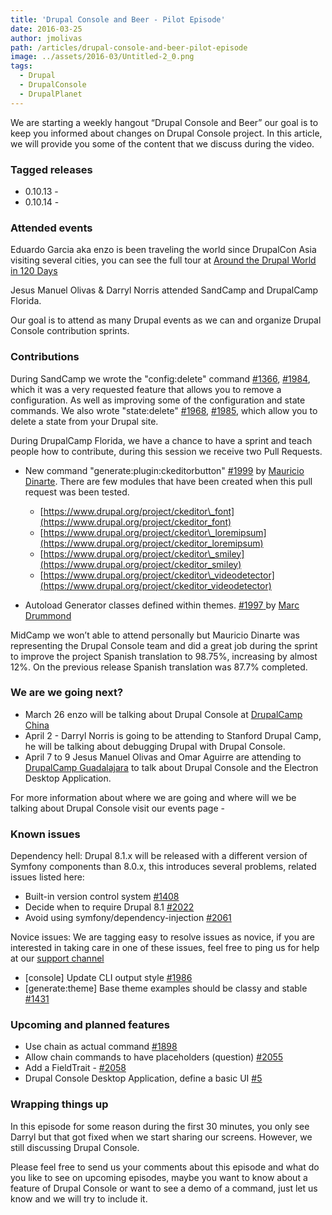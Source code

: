 ```yaml
---
title: 'Drupal Console and Beer - Pilot Episode'
date: 2016-03-25
author: jmolivas
path: /articles/drupal-console-and-beer-pilot-episode
image: ../assets/2016-03/Untitled-2_0.png
tags:
  - Drupal
  - DrupalConsole
  - DrupalPlanet
---
```


We are starting a weekly hangout “Drupal Console and Beer” our goal is to keep you informed about changes on Drupal Console project. In this article, we will provide you some of the content that we discuss during the video.

   ### Tagged releases

- 0.10.13 - 
- 0.10.14 - 

### Attended events

Eduardo Garcia aka enzo is been traveling the world since DrupalCon Asia visiting several cities, you can see the full tour at [Around the Drupal World in 120 Days](http://enzolutions.com/articles/2016/01/19/around-the-drupal-world-in-120-days/)

Jesus Manuel Olivas & Darryl Norris attended SandCamp and DrupalCamp Florida.

Our goal is to attend as many Drupal events as we can and organize Drupal Console contribution sprints.

### Contributions

During SandCamp we wrote the "config:delete" command [\#1366](https://github.com/hechoendrupal/DrupalConsole/issues/1366), [\#1984](https://github.com/hechoendrupal/DrupalConsole/pull/1984), which it was a very requested feature that allows you to remove a configuration. As well as improving some of the configuration and state commands. We also wrote "state:delete" [\#1968](https://github.com/hechoendrupal/DrupalConsole/issues/1968), [\#1985](https://github.com/hechoendrupal/DrupalConsole/pull/1985), which allow you to delete a state from your Drupal site.

During DrupalCamp Florida, we have a chance to have a sprint and teach people how to contribute, during this session we receive two Pull Requests.

- New command "generate:plugin:ckeditorbutton" [\#1999](https://github.com/hechoendrupal/DrupalConsole/pull/1999) by [Mauricio Dinarte](https://twitter.com/dinarcon). There are few modules that have been created when this pull request was been tested.
  
  
  - [https://www.drupal.org/project/ckeditor\_font](https://www.drupal.org/project/ckeditor_font)
  - [https://www.drupal.org/project/ckeditor\_loremipsum](https://www.drupal.org/project/ckeditor_loremipsum)
  - [https://www.drupal.org/project/ckeditor\_smiley](https://www.drupal.org/project/ckeditor_smiley)
  - [https://www.drupal.org/project/ckeditor\_videodetector](https://www.drupal.org/project/ckeditor_videodetector)
- Autoload Generator classes defined within themes. [\#1997](https://github.com/hechoendrupal/DrupalConsole/pull/1997)[ ](https://github.com/hechoendrupal/DrupalConsole/pull/1997)by [Marc Drummond](https://twitter.com/MarcDrummond)

MidCamp we won’t able to attend personally but Mauricio Dinarte was representing the Drupal Console team and did a great job during the sprint to improve the project Spanish translation to 98.75%, increasing by almost 12%. On the previous release Spanish translation was 87.7% completed.

### We are we going next?

- March 26 enzo will be talking about Drupal Console at [DrupalCamp China](https://groups.drupal.org/node/499003)
- April 2 - Darryl Norris is going to be attending to Stanford Drupal Camp, he will be talking about debugging Drupal with Drupal Console. 
- April 7 to 9 Jesus Manuel Olivas and Omar Aguirre are attending to [DrupalCamp Guadalajara](http://www.drupalcampgdl.com/) to talk about Drupal Console and the Electron Desktop Application.

For more information about where we are going and where will we be talking about Drupal Console visit our events page - 

### Known issues

Dependency hell: Drupal 8.1.x will be released with a different version of Symfony components than 8.0.x, this introduces several problems, related issues listed here:

- Built-in version control system [\#1408](https://github.com/hechoendrupal/DrupalConsole/issues/1408)
- Decide when to require Drupal 8.1 [\#2022](https://github.com/hechoendrupal/DrupalConsole/issues/2022)
- Avoid using symfony/dependency-injection [\#2061](https://github.com/hechoendrupal/DrupalConsole/issues/2061)

Novice issues: We are tagging easy to resolve issues as novice, if you are interested in taking care in one of these issues, feel free to ping us for help at our [support channel](https://gitter.im/hechoendrupal/DrupalConsole)

- \[console\] Update CLI output style [\#1986](https://github.com/hechoendrupal/DrupalConsole/issues/1986)
- \[generate:theme\] Base theme examples should be classy and stable [\#1431](https://github.com/hechoendrupal/DrupalConsole/issues/1431)

### Upcoming and planned features

- Use chain as actual command [\#1898 ](https://github.com/hechoendrupal/DrupalConsole/issues/1898)
- Allow chain commands to have placeholders (question) [\#2055](https://github.com/hechoendrupal/DrupalConsole/issues/2055)
- Add a FieldTrait - [\#2058](https://github.com/hechoendrupal/DrupalConsole/pull/2058)
- Drupal Console Desktop Application, define a basic UI [\#5](https://github.com/hechoendrupal/drupal-console-desktop/issues/5)

### Wrapping things up

In this episode for some reason during the first 30 minutes, you only see Darryl but that got fixed when we start sharing our screens. However, we still discussing Drupal Console.

Please feel free to send us your comments about this episode and what do you like to see on upcoming episodes, maybe you want to know about a feature of Drupal Console or want to see a demo of a command, just let us know and we will try to include it.
